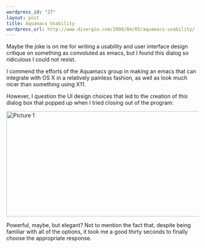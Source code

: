 ```yaml
--- 
wordpress_id: "27"
layout: post
title: Aquamacs Usability
wordpress_url: http://www.divergio.com/2008/04/05/aquamacs-usability/
---
```

Maybe the joke is on me for writing a usability and user interface design critique on something as convoluted as emacs, but I found this dialog so ridiculous I could not resist.

I commend the efforts of the Aquamacs group in making an emacs that can integrate with OS X in a relatively painless fashion, as well as look much nicer than something using X11.

However, I question the UI design choices that led to the creation of this dialog box that popped up when I tried closing out of the program:

<a href="http://www.flickr.com/photos/divergio/2388423801/" class="tt-flickr"><img src="http://farm3.static.flickr.com/2055/2388423801_b1b0455c74_o.png" alt="Picture 1" width="684" height="275" border="0" /></a>

Powerful, maybe, but elegant? Not to mention the fact that, despite being familiar with all of the options, it took me a good thirty seconds to finally choose the appropriate response.
